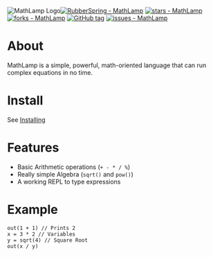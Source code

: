 ![MathLamp Logo](img/logo.png)[![RubberSpring - MathLamp](https://img.shields.io/static/v1?label=RubberSpring&message=MathLamp&color=blue&logo=github)](https://github.com/RubberSpring/MathLamp "Go to GitHub repo")
[![stars - MathLamp](https://img.shields.io/github/stars/RubberSpring/MathLamp?style=social)](https://github.com/RubberSpring/MathLamp)
[![forks - MathLamp](https://img.shields.io/github/forks/RubberSpring/MathLamp?style=social)](https://github.com/RubberSpring/MathLamp)
[![GitHub tag](https://img.shields.io/github/tag/RubberSpring/MathLamp?include_prereleases=&sort=semver&color=blue)](https://github.com/RubberSpring/MathLamp/releases/)
[![issues - MathLamp](https://img.shields.io/github/issues/RubberSpring/MathLamp)](https://github.com/RubberSpring/MathLamp/issues)
# About

MathLamp is a simple, powerful, math-oriented language that can run complex equations in no time.

# Install

See [Installing](installing.md)

# Features

* Basic Arithmetic operations (`+ - * / %`)
* Really simple Algebra (`sqrt()` and `pow()`)
* A working REPL to type expressions

# Example

```
out(1 + 1) // Prints 2
x = 3 * 2 // Variables
y = sqrt(4) // Square Root
out(x / y)
```